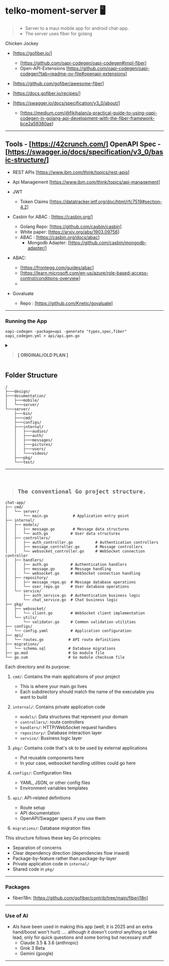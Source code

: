 # telko-moment-server 🖥

> - Server to a maui mobile app for android chat-app.
> - The server uses fiber for golang


Chicken Jockey


- [<https://gofiber.io/>]
  - [<https://github.com/oapi-codegen/oapi-codegen#impl-fiber>]
  - Open-API-Extensions [<https://github.com/oapi-codegen/oapi-codegen?tab=readme-ov-file#openapi-extensions>]

- [<https://github.com/gofiber/awesome-fiber>]
- [<https://docs.gofiber.io/recipes/>]
- [<https://swagger.io/docs/specification/v3_0/about/>]
  - [<https://medium.com/@fikihalan/a-practical-guide-to-using-oapi-codegen-in-golang-api-development-with-the-fiber-framework-bce2a59380ae>]

---
 Tools - [<https://42crunch.com/>]
 OpenAPI Spec - [<https://swagger.io/docs/specification/v3_0/basic-structure/>]
---

- REST APIs [<https://www.ibm.com/think/topics/rest-apis>]
- Api Management [<https://www.ibm.com/think/topics/api-management>]

- JWT
  - Token Claims [<https://datatracker.ietf.org/doc/html/rfc7519#section-4.2>]

- Casbin for ABAC : [<https://casbin.org/>]
  - Golang Repo: [<https://github.com/casbin/casbin>]
  - White paper: [<https://arxiv.org/abs/1903.09756>]
  - ABAC : [<https://casbin.org/docs/abac>]
    - Mongodb Adapter: [<https://github.com/casbin/mongodb-adapter/>]
- ABAC:
  - [<https://frontegg.com/guides/abac>]
  - [<https://learn.microsoft.com/en-us/azure/role-based-access-control/conditions-overview>]
  - 

- Govaluate 
  - Repo : [<https://github.com/Knetic/govaluate>]
---


### Running the App

```shell
oapi-codegen -package=api -generate "types,spec,fiber" oapi_codegen.yml > api/api.gen.go
```

<details>

<summary>

> **[ ORIGINAL/OLD PLAN ]**

</summary>

<h2>About</h2>

> - Server to a flutter android chat-app.
> - The server uses nodejs and frameworks such as ExpressJs, featherJs, stompjs & Prisma ORM.
> - it is split into 2 different servers
>   1. **chat-server** :   for handling chats
>   2. **media-server** :  for handling media files or basically files
> - _*more information on this will be found in the documentation folder_
> - figma links for the designs:
>   1. **auth maps & personas:**   &nbsp;&nbsp; [visit 🔗](https://www.figma.com/file/SBMlL6FtJD69ajJFPGJToU/Telko-moment-%7C-auth-map-%26-User-personas?t=eWpYCmGxitRb2tc7-1)
>   2. **wire frame & prototype**  &nbsp;&nbsp; [visit 🔗](https://www.figma.com/file/ZuSQwcxKaC3hUuFuSnsCqK/Telko-moment-%7C-wireframe-%26-Prototype?t=eWpYCmGxitRb2tc7-1)

## Requirements

> Most of the server requirements are mostly javascript based and a few are other languages but mostly for supporting architecture.
> The requirements are as follows:

1. Nodejs & NPM(Node Package Manager)
2. ExpressJs
3. FeathersJs
4. Stompjs
5. Prisma
6. Databases
    1. Mongodb (server)
    2. SQLite (mobile)
7. RabbitMQ
    - stomp plugin

</details>

## Folder Structure

    /
    ├───design/
    ├───documentation/
    │   ├───mobile/
    │   └───server/
    └───server/
        ├───bin/
        ├───cmd/
        ├───configs/
        ├───internal/
        │   ├───audios/
        │   ├───auth/
        │   ├───messages/
        │   ├───pictures/
        │   ├───users/
        │   └───videos/
        ├───pkg/
        └───test/

---

<br/>

>## `The conventional Go project structure.`

```plaintext
chat-app/
├── cmd/
│   └── server/
│       └── main.go           # Application entry point
├── internal/
│   ├── models/
│   │   ├── message.go        # Message data structures
│   │   └── auth.go          # User data structures
│   ├── controllers/
│   │   ├── auth_controller.go          # Authentication controllers
│   │   ├── message_controller.go       # Message controllers
│   │   └── websocket_controller.go     # WebSocket connection controller
│   ├── handlers/
│   │   ├── auth.go          # Authentication handlers
│   │   ├── message.go       # Message handling
│   │   └── websocket.go     # WebSocket connection handling
│   ├── repository/
│   │   ├── message_repo.go  # Message database operations
│   │   └── user_repo.go     # User database operations
│   └── service/
│       ├── auth_service.go  # Authentication business logic
│       └── chat_service.go  # Chat business logic
├── pkg/
│   ├── websocket/
│   │   └── client.go        # WebSocket client implementation
│   └── utils/
│       └── validator.go     # Common validation utilities
├── configs/
│   └── config.yaml          # Application configuration
├── api/
│   └── routes.go           # API route definitions
├── migrations/
│   └── schema.sql          # Database migrations
├── go.mod                  # Go module file
└── go.sum                  # Go module checksum file

```

Each directory and its purpose:

1. `cmd/`: Contains the main applications of your project
   - This is where your main.go lives
   - Each subdirectory should match the name of the executable you want to build

2. `internal/`: Contains private application code
   - `models/`: Data structures that represent your domain
   - `controllers/`: route controllers
   - `handlers/`: HTTP/WebSocket request handlers
   - `repository/`: Database interaction layer
   - `service/`: Business logic layer

3. `pkg/`: Contains code that's ok to be used by external applications
   - Put reusable components here
   - In your case, websocket handling utilities could go here

4. `configs/`: Configuration files
   - YAML, JSON, or other config files
   - Environment variables templates

5. `api/`: API-related definitions
   - Route setup
   - API documentation
   - OpenAPI/Swagger specs if you use them

6. `migrations/`: Database migration files

This structure follows these key Go principles:

- Separation of concerns
- Clear dependency direction (dependencies flow inward)
- Package-by-feature rather than package-by-layer
- Private application code in `internal/`
- Shared code in `pkg/`

---

### Packages

- fiberi18n: [<https://github.com/gofiber/contrib/tree/main/fiberi18n>]

---

### Use of AI
- AIs have been used in making this app (well; it is 2025 and an extra hand/boost won't hurt) .... although it doesn't control anything or take lead, only for quick questions and some boring but necessary stuff
    - Claude 3.5 & 3.6 (anthropic) 
    - Grok 3 Beta    
    - Gemini (google)

---